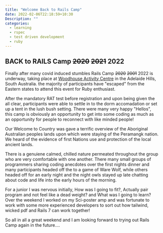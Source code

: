 ```yaml
---
title: "Welcome Back to Rails Camp"
date: 2022-02-06T22:18:59+10:30
Description: ""
categories:
  - learning
  - rspec
  - test driven development
  - ruby
---
```

## BACK to RAILS Camp ~~2020~~ ~~2021~~ 2022

Finally after many covid induced stumbles 
Rails Camp ~~2020~~
 ~~2001~~
 2022 is underway, taking place at [Woodhouse Activity Centre](https://www.woodhouse.org.au) in the Adelaide Hills, South Australia. the majority of participants have "escaped" from the Eastern states to attend this event for Ruby enthusiast. 

After the mandatory RAT test before registration and upon being given the all clear, participants were able to settle in to the dorm accomadation or set up a tent in the lush bush setting. There were many very happy "Hellos", this camp is obviously an opportunity to get into some coding as much as an opportunity for people to reconnect with like minded people!

Our Welcome to Country was gave a terrific overview of the Aboriginal Australian peoples lands upon which were staying of the Peramangk nation. We heard of the evidence of first Nations use and protection of the local ancient lands. 

There is a genuiene calmed, chilled nature permeated throughout the group who are very comfortable with one another. There many small groups of programmers sharing coding anecdotes over the first nights dinner and many participants headed off the to a game of Ware Wolf, while others headed off for an early night and the night owls stayed up late chatting about code and life into the early hours of the morning.

For a junior I was nervous initially, How was I going to fit?, Actually pair program and not feel like a dead weight? and What was I going to learn? Over the weekend I worked on my Sci-poster amp and was fortunate to work with some more experienced developers to sort out how tailwind, wicked pdf and Rails 7 can work together! 

So all in all a great weekend and I am looking forward to trying out Rails Camp again in the future.... 
